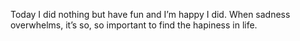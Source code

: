 Today I did nothing but have fun and I’m happy I did. When sadness overwhelms, it’s so, so important to find the hapiness in life.
